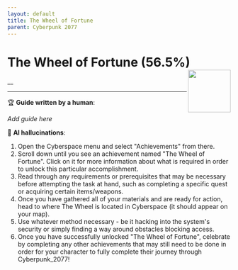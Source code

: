 ```yaml
---
layout: default
title: The Wheel of Fortune
parent: Cyberpunk 2077
---
```


# The Wheel of Fortune (56.5%) <img align="right" src="https://cdn.cloudflare.steamstatic.com/steamcommunity/public/images/apps/1091500/61c7ccea74b66ef3f5d51c078d900d930346e74a.jpg" width="96" height="96">

__

***

:trophy: **Guide written by a human**:

_Add guide here_

:robot: **AI hallucinations**:

1) Open the Cyberspace menu and select "Achievements" from there. 
2) Scroll down until you see an achievement named "The Wheel of Fortune". Click on it for more information about what is required in order to unlock this particular accomplishment.  
3) Read through any requirements or prerequisites that may be necessary before attempting the task at hand, such as completing a specific quest or acquiring certain items/weapons. 
4) Once you have gathered all of your materials and are ready for action, head to where The Wheel is located in Cyberspace (it should appear on your map).  
5) Use whatever method necessary - be it hacking into the system's security or simply finding a way around obstacles blocking access. 
6) Once you have successfully unlocked "The Wheel of Fortune", celebrate by completing any other achievements that may still need to be done in order for your character to fully complete their journey through Cyberpunk_2077!
